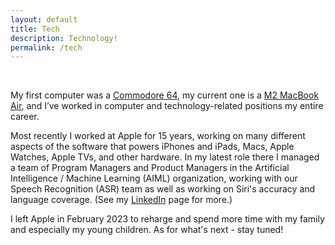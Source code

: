 ```yaml
---
layout: default
title: Tech
description: Technology!
permalink: /tech
---
```

<br>

My first computer was a [Commodore 64](https://en.wikipedia.org/wiki/Commodore_64), my current one is a [M2 MacBook Air](https://www.apple.com/macbook-air-13-and-15-m2/), and I’ve worked in computer and technology-related positions my entire career.

Most recently I worked at Apple for 15 years, working on many different aspects of the software that powers iPhones and iPads, Macs, Apple Watches, Apple TVs, and other hardware. In my latest role there I managed a team of Program Managers and Product Managers in the Artificial Intelligence / Machine Learning (AIML) organization, working with our Speech Recognition (ASR) team as well as working on Siri's accuracy and language coverage. (See my [LinkedIn](http://www.linkedin.com/in/rtantawi) page for more.)

I left Apple in February 2023 to reharge and spend more time with my family and especially my young children. As for what's next - stay tuned!
